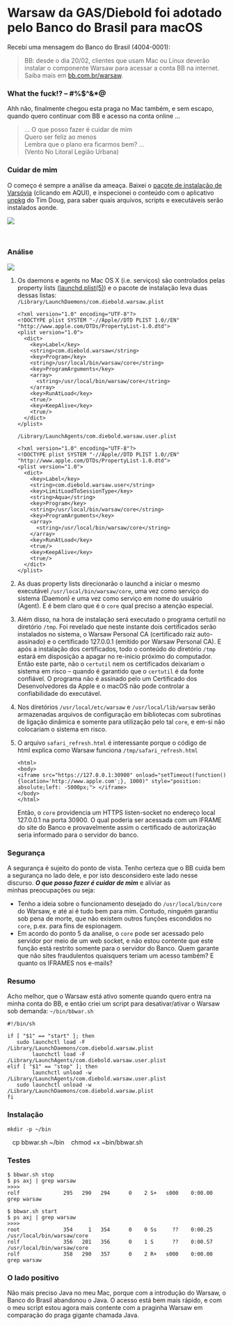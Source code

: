 Warsaw da GAS/Diebold foi adotado pelo Banco do Brasil para macOS
=================================================================

Recebi uma mensagem do Banco do Brasil (4004-0001):

> BB: desde o dia 20/02, clientes que usam Mac ou Linux deverão instalar
> o componente Warsaw para acessar a conta BB na internet. Saiba mais em
> [bb.com.br/warsaw](http://bb.com.br/warsaw).

### What the fuck!? – \#%\$\^&\*@

Ahh não, finalmente chegou esta praga no Mac também, e sem escapo,
quando quero continuar com BB e acesso na conta online …

> … O que posso fazer é cuidar de mim\
> Quero ser feliz ao menos\
> Lembra que o plano era ficarmos bem? …\
> (Vento No Litoral Legião Urbana)

### Cuidar de mim

O começo é sempre a análise da ameaça. Baixei o [pacote de instalação de
Varsóvia](https://seg.bb.com.br/duvidas.html) (clicando em AQUI), e
inspecionei o conteúdo com o aplicativo
[unpkg](https://www.timdoug.com/unpkg/) do Tim Doug, para saber quais
arquivos, scripts e executáveis serão instalados aonde.

![](https://github.com/obsigna/bbwar/raw/master/unpkg%20varsóvia.png)

 

### Análise

![](https://github.com/obsigna/bbwar/raw/master/warsaw%20content.png)

1.  Os daemons e agents no Mac OS X (i.e. serviços) são controlados
    pelas property lists
    ([launchd.plist(5)](https://developer.apple.com/legacy/library/documentation/Darwin/Reference/ManPages/man5/launchd.plist.5.html)) e
    o pacote de instalação leva duas dessas listas:\
     `/Library/LaunchDaemons/com.diebold.warsaw.plist`

        <?xml version="1.0" encoding="UTF-8"?>
        <!DOCTYPE plist SYSTEM "-//Apple//DTD PLIST 1.0//EN" "http://www.apple.com/DTDs/PropertyList-1.0.dtd">
        <plist version="1.0">
          <dict>
            <key>Label</key>
            <string>com.diebold.warsaw</string>
            <key>Program</key>
            <string>/usr/local/bin/warsaw/core</string>
            <key>ProgramArguments</key>
            <array>
              <string>/usr/local/bin/warsaw/core</string>
            </array>
            <key>RunAtLoad</key>
            <true/>
            <key>KeepAlive</key>
            <true/>
          </dict>
        </plist>

    `/Library/LaunchAgents/com.diebold.warsaw.user.plist`

        <?xml version="1.0" encoding="UTF-8"?>
        <!DOCTYPE plist SYSTEM "-//Apple//DTD PLIST 1.0//EN" "http://www.apple.com/DTDs/PropertyList-1.0.dtd">
        <plist version="1.0">
          <dict>
            <key>Label</key>
            <string>com.diebold.warsaw.user</string>
            <key>LimitLoadToSessionType</key>
            <string>Aqua</string>
            <key>Program</key>
            <string>/usr/local/bin/warsaw/core</string>
            <key>ProgramArguments</key>
            <array>
              <string>/usr/local/bin/warsaw/core</string>
            </array>
            <key>RunAtLoad</key>
            <true/>
            <key>KeepAlive</key>
            <true/>
          </dict>
        </plist>

2.  As duas property lists direcionarão o launchd a iniciar o mesmo
    executável `/usr/local/bin/warsaw/core`, uma vez como serviço do
    sistema (Daemon) e uma vez como serviço em nome do usuário (Agent).
    E é bem claro que é o `core` qual preciso a atenção especial.
3.  Além disso, na hora de instalação será executado o programa certutil
    no diretório `/tmp`. Foi revelado que neste instante dois
    certificados serão instalados no sistema, o Warsaw Personal CA
    (certificado raiz auto-assinado) e o certificado 127.0.0.1 (emitido
    por Warsaw Personal CA). E após a instalação dos certificados, todo
    o conteúdo do diretório `/tmp` estará em disposição a apagar no
    re-inicio próximo do computador. Então este parte, não o `certutil`
    nem os certificados deixariam o sistema em risco – quando é
    garantido que o `certutil` é da fonte confiável. O programa não é
    assinado pelo um Certificado dos Desenvolvedores da Apple e o macOS
    não pode controlar a confiabilidade do executável.
4.  Nos diretórios `/usr/local/etc/warsaw` e `/usr/local/lib/warsaw`
    serão armazenadas arquivos de configuração em bibliotecas com
    subrotinas de ligação dinâmica e somente para utilização pelo tal
    `core`, e em-si não colocariam o sistema em risco.
5.  O arquivo `safari_refresh.html` é interessante porque o código de
    html explica como Warsaw funciona `/tmp/safari_refresh.html`

        <html>
        <body>
        <iframe src="https://127.0.0.1:30900" onload="setTimeout(function(){location='http://www.apple.com';}, 1000)" style="position: absolute;left: -5000px;"> </iframe>
        </body>
        </html>

    Então, o `core` providencia um HTTPS listen-socket no endereço local
    127.0.0.1 na porta 30900. O qual poderia ser acessada com um IFRAME
    do site do Banco e provavelmente assim o certificado de autorização
    seria informado para o servidor do banco.

### Segurança

A segurança é sujeito do ponto de vista. Tenho certeza que o BB cuida
bem a segurança no lado dele, e por isto desconsidero este lado nesse
discurso. ***O que posso fazer é cuidar de mim*** e aliviar as
minhas preocupações ou seja:

-   Tenho a ideia sobre o funcionamento desejado do
    `/usr/local/bin/core` do Warsaw, e até ai é tudo bem para mim.
    Contudo, ninguém garantiu sob pena de morte, que não existem outros
    funções escondidos no `core`, p.ex. para fins de espionagem.
-   Em acordo do ponto 5 da analise, o `core` pode ser acessado pelo
    servidor por meio de um web socket, e não estou contente que este
    função está restrito somente para o servidor do Banco. Quem garante
    que não sites fraudulentos quaisquers teriam um acesso também? E
    quanto os IFRAMES nos e-mails?

### Resumo

Acho melhor, que o Warsaw está ativo somente quando quero entra na minha
conta do BB, e então criei um script para desativar/ativar o Warsaw sob
demanda: `~/bin/bbwar.sh`

    #!/bin/sh

    if [ "$1" == "start" ]; then
       sudo launchctl load -F /Library/LaunchDaemons/com.diebold.warsaw.plist
            launchctl load -F /Library/LaunchAgents/com.diebold.warsaw.user.plist
    elif [ "$1" == "stop" ]; then
            launchctl unload -w /Library/LaunchAgents/com.diebold.warsaw.user.plist
       sudo launchctl unload -w /Library/LaunchDaemons/com.diebold.warsaw.plist
    fi

### Instalação

    mkdir -p ~/bin
    cp bbwar.sh ~/bin
    chmod +x ~bin/bbwar.sh
    

### Testes

    $ bbwar.sh stop
    $ ps axj | grep warsaw
    >>>>
    rolf              295   290   294      0    2 S+   s000    0:00.00 grep warsaw

    $ bbwar.sh start
    $ ps axj | grep warsaw
    >>>>
    root              354     1   354      0    0 Ss     ??    0:00.25 /usr/local/bin/warsaw/core
    rolf              356   201   356      0    1 S      ??    0:00.57 /usr/local/bin/warsaw/core
    rolf              358   290   357      0    2 R+   s000    0:00.00 grep warsaw


### O lado positivo

Não mais preciso Java no meu Mac, porque com a introdução do Warsaw, o
Banco do Brasil abandonou o Java. O acesso está bem mais rápido, e com o
meu script estou agora mais contente com a praginha Warsaw em comparação
do praga gigante chamada Java.
